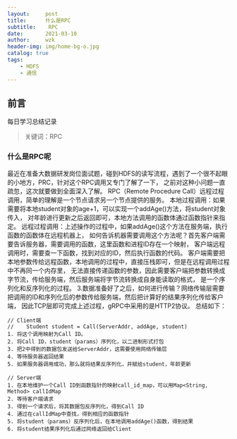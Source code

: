 ```yaml
---
layout:     post
title:      什么是RPC
subtitle:    RPC
date:       2021-03-10
author:     wzk
header-img: img/home-bg-o.jpg
catalog: true
tags:
    - HDFS
    - 通信
---
```


## 前言

每日学习总结记录



>关键词：RPC

### 什么是RPC呢
最近在准备大数据研发岗位面试题，碰到HDFS的读写流程，遇到了一个很不起眼的小地方，PRC，针对这个RPC调用又专门了解了一下，
之前对这种小问题一直疏忽，这次就要做到全面深入了解。
RPC（Remote Procedure Call）远程过程调用，简单的理解是一个节点请求另一个节点提供的服务。
本地过程调用：如果需要将本地student对象的age+1，可以实现一个addAge()方法，将student对象传入，
对年龄进行更新之后返回即可，本地方法调用的函数体通过函数指针来指定。
远程过程调用：上述操作的过程中，如果addAge()这个方法在服务端，执行函数的函数体在远程机器上，
如何告诉机器需要调用这个方法呢？首先客户端需要告诉服务器，需要调用的函数，这里函数和进程ID存在一个映射，
客户端远程调用时，需要查一下函数，找到对应的ID，然后执行函数的代码。
客户端需要把本地参数传给远程函数，本地调用的过程中，直接压栈即可，但是在远程调用过程中不再同一个内存里，
无法直接传递函数的参数，因此需要客户端把参数转换成字节流，传给服务端，然后服务端将字节流转换成自身能读取的格式，
是一个序列化和反序列化的过程。
3.数据准备好了之后，如何进行传输？网络传输层需要把调用的ID和序列化后的参数传给服务端，然后把计算好的结果序列化传给客户端，
因此TCP层即可完成上述过程，gRPC中采用的是HTTP2协议。
总结如下：
```
// Client端 
//    Student student = Call(ServerAddr, addAge, student)
1. 将这个调用映射为Call ID。
2. 将Call ID，student（params）序列化，以二进制形式打包
3. 把2中得到的数据包发送给ServerAddr，这需要使用网络传输层
4. 等待服务器返回结果
5. 如果服务器调用成功，那么就将结果反序列化，并赋给student，年龄更新

// Server端
1. 在本地维护一个Call ID到函数指针的映射call_id_map，可以用Map<String, Method> callIdMap
2. 等待客户端请求
3. 得到一个请求后，将其数据包反序列化，得到Call ID
4. 通过在callIdMap中查找，得到相应的函数指针
5. 将student（params）反序列化后，在本地调用addAge()函数，得到结果
6. 将student结果序列化后通过网络返回给Client
```  





 

